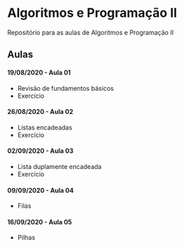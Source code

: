 # Algoritmos e Programação II

Repositório para as aulas de Algoritmos e Programação II


## Aulas

#### 19/08/2020 - Aula 01
 - Revisão de fundamentos básicos
 - Exercício

 #### 26/08/2020 - Aula 02
 - Listas encadeadas
 - Exercício

  #### 02/09/2020 - Aula 03
 - Lista duplamente encadeada
 - Exercício

  #### 09/09/2020 - Aula 04
 - Filas

  #### 16/09/2020 - Aula 05
 - Pilhas
